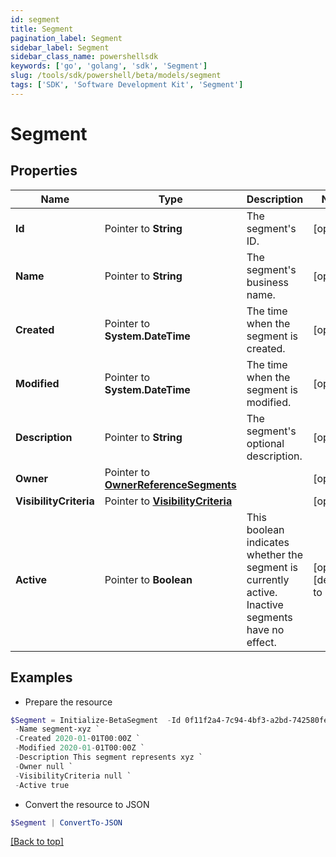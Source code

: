 ```yaml
---
id: segment
title: Segment
pagination_label: Segment
sidebar_label: Segment
sidebar_class_name: powershellsdk
keywords: ['go', 'golang', 'sdk', 'Segment'] 
slug: /tools/sdk/powershell/beta/models/segment
tags: ['SDK', 'Software Development Kit', 'Segment']
---
```



# Segment

## Properties

Name | Type | Description | Notes
------------ | ------------- | ------------- | -------------
**Id** |  Pointer to **String** | The segment&#39;s ID. | [optional] 
**Name** |  Pointer to **String** | The segment&#39;s business name. | [optional] 
**Created** |  Pointer to **System.DateTime** | The time when the segment is created. | [optional] 
**Modified** |  Pointer to **System.DateTime** | The time when the segment is modified. | [optional] 
**Description** |  Pointer to **String** | The segment&#39;s optional description. | [optional] 
**Owner** |  Pointer to [**OwnerReferenceSegments**](owner-reference-segments) |  | [optional] 
**VisibilityCriteria** |  Pointer to [**VisibilityCriteria**](visibility-criteria) |  | [optional] 
**Active** |  Pointer to **Boolean** | This boolean indicates whether the segment is currently active. Inactive segments have no effect. | [optional] [default to $false]

## Examples

- Prepare the resource
```powershell
$Segment = Initialize-BetaSegment  -Id 0f11f2a4-7c94-4bf3-a2bd-742580fe3bde `
 -Name segment-xyz `
 -Created 2020-01-01T00:00Z `
 -Modified 2020-01-01T00:00Z `
 -Description This segment represents xyz `
 -Owner null `
 -VisibilityCriteria null `
 -Active true
```

- Convert the resource to JSON
```powershell
$Segment | ConvertTo-JSON
```


[[Back to top]](#) 

